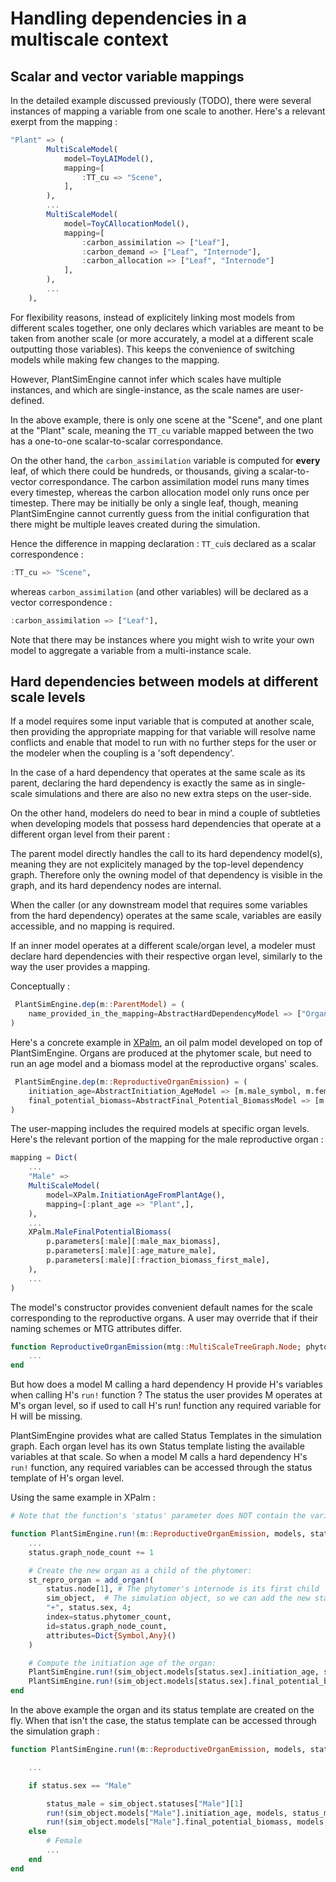 
# Handling dependencies in a multiscale context

## Scalar and vector variable mappings

In the detailed example discussed previously (TODO), there were several instances of mapping a variable from one scale to another. Here's a relevant exerpt from the mapping : 

```julia
"Plant" => (
        MultiScaleModel(
            model=ToyLAIModel(),
            mapping=[
                :TT_cu => "Scene",
            ],
        ),
        ...
        MultiScaleModel(
            model=ToyCAllocationModel(),
            mapping=[
                :carbon_assimilation => ["Leaf"],
                :carbon_demand => ["Leaf", "Internode"],
                :carbon_allocation => ["Leaf", "Internode"]
            ],
        ),
        ...
    ),
```

For flexibility reasons, instead of explicitely linking most models from different scales together, one only declares which variables are meant to be taken from another scale (or more accurately, a model at a different scale outputting those variables). This keeps the convenience of switching models while making few changes to the mapping. 

However, PlantSimEngine cannot infer which scales have multiple instances, and which are single-instance, as the scale names are user-defined.

In the above example, there is only one scene at the "Scene", and one plant at the "Plant" scale, meaning the `TT_cu` variable mapped between the two has a one-to-one scalar-to-scalar correspondance.

On the other hand, the `carbon_assimilation` variable is computed for **every** leaf, of which there could be hundreds, or thousands, giving a scalar-to-vector correspondance. The carbon assimilation model runs many times every timestep, whereas the carbon allocation model only runs once per timestep. There may be initially be only a single leaf, though, meaning PlantSimEngine cannot currently guess from the initial configuration that there might be multiple leaves created during the simulation.

Hence the difference in mapping declaration :  `TT_cu`is declared as a scalar correspondence : 
```julia
:TT_cu => "Scene",
```
whereas `carbon_assimilation` (and other variables) will be declared as a vector correspondence :
```julia
:carbon_assimilation => ["Leaf"],
```

Note that there may be instances where you might wish to write your own model to aggregate a variable from a multi-instance scale.

## Hard dependencies between models at different scale levels

 If a model requires some input variable that is computed at another scale, then providing the appropriate mapping for that variable will resolve name conflicts and enable that model to run with no further steps for the user or the modeler when the coupling is a 'soft dependency'.

 In the case of a hard dependency that operates at the same scale as its parent, declaring the hard dependency is exactly the same as in single-scale simulations and there are also no new extra steps on the user-side. 
 
 On the other hand, modelers do need to bear in mind a couple of subtleties when developing models that possess hard dependencies that operate at a different organ level from their parent : 

 The parent model directly handles the call to its hard dependency model(s), meaning they are not explicitely managed by the top-level dependency graph.
 Therefore only the owning model of that dependency is visible in the graph, and its hard dependency nodes are internal.
 
 When the caller (or any downstream model that requires some variables from the hard dependency) operates at the same scale, variables are easily accessible, and no mapping is required. 

 If an inner model operates at a different scale/organ level, a modeler must declare hard dependencies with their respective organ level, similarly to the way the user provides a mapping. 

 Conceptually :

```julia
 PlantSimEngine.dep(m::ParentModel) = (
    name_provided_in_the_mapping=AbstractHardDependencyModel => ["Organ_Name_1",],
)
```

 Here's a concrete example in [XPalm](https://github.com/PalmStudio/XPalm.jl), an oil palm model developed on top of PlantSimEngine. 
 Organs are produced at the phytomer scale, but need to run an age model and a biomass model at the reproductive organs' scales.

```julia
 PlantSimEngine.dep(m::ReproductiveOrganEmission) = (
    initiation_age=AbstractInitiation_AgeModel => [m.male_symbol, m.female_symbol],
    final_potential_biomass=AbstractFinal_Potential_BiomassModel => [m.male_symbol, m.female_symbol],
)
```

The user-mapping includes the required models at specific organ levels. Here's the relevant portion of the mapping for the male reproductive organ :

```julia
mapping = Dict(
    ...
    "Male" =>
    MultiScaleModel(
        model=XPalm.InitiationAgeFromPlantAge(),
        mapping=[:plant_age => "Plant",],
    ),
    ...
    XPalm.MaleFinalPotentialBiomass(
        p.parameters[:male][:male_max_biomass],
        p.parameters[:male][:age_mature_male],
        p.parameters[:male][:fraction_biomass_first_male],
    ),
    ...
)
```

The model's constructor provides convenient default names for the scale corresponding to the reproductive organs. A user may override that if their naming schemes or MTG attributes differ.

```julia
function ReproductiveOrganEmission(mtg::MultiScaleTreeGraph.Node; phytomer_symbol="Phytomer", male_symbol="Male", female_symbol="Female")
    ...
end
```

But how does a model M calling a hard dependency H provide H's variables when calling H's `run!` function ? The status the user provides M operates at M's organ level, so if used to call H's run! function any required variable for H will be missing.    

PlantSimEngine provides what are called Status Templates in the simulation graph. Each organ level has its own Status template listing the available variables at that scale.
So when a model M calls a hard dependency H's `run!` function, any required variables can be accessed through the status template of H's organ level.

Using the same example in XPalm : 

```julia
# Note that the function's 'status' parameter does NOT contain the variables required by the hard dependencies as the calling model's organ level is "Phytomer", not "Male" or "Female"

function PlantSimEngine.run!(m::ReproductiveOrganEmission, models, status, meteo, constants, sim_object)
    ...
    status.graph_node_count += 1

    # Create the new organ as a child of the phytomer:
    st_repro_organ = add_organ!(
        status.node[1], # The phytomer's internode is its first child 
        sim_object,  # The simulation object, so we can add the new status 
        "+", status.sex, 4;
        index=status.phytomer_count,
        id=status.graph_node_count,
        attributes=Dict{Symbol,Any}()
    )

    # Compute the initiation age of the organ:
    PlantSimEngine.run!(sim_object.models[status.sex].initiation_age, sim_object.models[status.sex], st_repro_organ, meteo, constants, sim_object)
    PlantSimEngine.run!(sim_object.models[status.sex].final_potential_biomass, sim_object.models[status.sex], st_repro_organ, meteo, constants, sim_object)
end
```

In the above example the organ and its status template are created on the fly.
When that isn't the case, the status template can be accessed through the simulation graph :

```julia
function PlantSimEngine.run!(m::ReproductiveOrganEmission, models, status, meteo, constants, sim_object)

    ...

    if status.sex == "Male"

        status_male = sim_object.statuses["Male"][1]
        run!(sim_object.models["Male"].initiation_age, models, status_male, meteo, constants, sim_object)
        run!(sim_object.models["Male"].final_potential_biomass, models, status_male, meteo, constants, sim_object)
    else
        # Female
        ...
    end
end
```